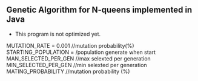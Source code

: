 ## Genetic Algorithm for N-queens implemented in Java

- This program is not optimized yet.

MUTATION_RATE = 0.001 //mutation probability(%)
STARTING_POPULATION = /population generate when start
MAN_SELECTED_PER_GEN //max selexted per generation
MIN_SELECTED_PER_GEN //min selexted per generation
MATING_PROBABILITY   //mutation probability (%)
